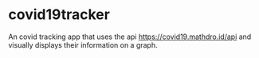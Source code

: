 # covid19tracker
An covid tracking app that uses the api https://covid19.mathdro.id/api and visually displays their information on a graph.
